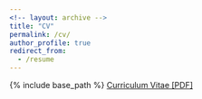 ```yaml
---
<!-- layout: archive -->
title: "CV"
permalink: /cv/
author_profile: true
redirect_from:
  - /resume
---
```


{% include base_path %}
[Curriculum Vitae [PDF]](https://sushang-thu.github.io/files/CV_Shang_Su_2020.pdf)
